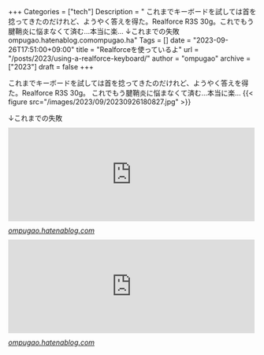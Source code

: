 +++
Categories = ["tech"]
Description = " これまでキーボードを試しては首を捻ってきたのだけれど、ようやく答えを得た。Realforce R3S 30g。これでもう腱鞘炎に悩まなくて済む…本当に楽…  ↓これまでの失敗ompugao.hatenablog.comompugao.ha"
Tags = []
date = "2023-09-26T17:51:00+09:00"
title = "Realforceを使っているよ"
url = "/posts/2023/using-a-realforce-keyboard/"
author = "ompugao"
archive = ["2023"]
draft = false
+++

<body>
<p>これまでキーボードを試しては首を捻ってきたのだけれど、ようやく答えを得た。Realforce R3S 30g。
これでもう腱鞘炎に悩まなくて済む…本当に楽…
{{< figure src="/images/2023/09/20230926180827.jpg" >}}

<p>↓これまでの失敗
<iframe src="https://hatenablog-parts.com/embed?url=https%3A%2F%2Fompugao.hatenablog.com%2Fentry%2F2022%2F04%2F23%2F153531" title="MD770 RGB BTを買った - おんぷの日記" class="embed-card embed-blogcard" scrolling="no" frameborder="0" style="display: block; width: 100%; height: 190px; max-width: 500px; margin: 10px 0px;" loading="lazy"></iframe><cite class="hatena-citation"><a href="https://ompugao.hatenablog.com/entry/2022/04/23/153531">ompugao.hatenablog.com</a></cite>
<iframe src="https://hatenablog-parts.com/embed?url=https%3A%2F%2Fompugao.hatenablog.com%2Fentry%2F2022%2F12%2F26%2F230053" title="サンタさんがきた - おんぷの日記" class="embed-card embed-blogcard" scrolling="no" frameborder="0" style="display: block; width: 100%; height: 190px; max-width: 500px; margin: 10px 0px;" loading="lazy"></iframe><cite class="hatena-citation"><a href="https://ompugao.hatenablog.com/entry/2022/12/26/230053">ompugao.hatenablog.com</a></cite></p>
</body>
